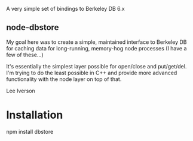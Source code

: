 A very simple set of bindings to Berkeley DB 6.x

## node-dbstore

My goal here was to create a simple, maintained interface to Berkeley DB for caching data for long-running, memory-hog node processes (I have a few of these...)

It's essentially the simplest layer possible for open/close and put/get/del. I'm trying to do the least possible in C++ and provide more advanced functionality with the node layer on top of that.

Lee Iverson

# Installation 

  npm install dbstore



